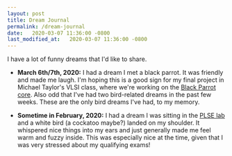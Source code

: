 ```yaml
---
layout: post
title: Dream Journal
permalink: /dream-journal
date:   2020-03-07 11:36:00 -0800
last_modified_at:   2020-03-07 11:36:00 -0800
---
```


I have a lot of funny dreams that I'd like to share.

- **March 6th/7th, 2020:** I had a dream I met a black parrot. It was friendly
  and made me laugh. I'm hoping this is a good sign for my final project in 
  Michael Taylor's VLSI class, where we're working on the 
  [Black Parrot core](https://github.com/black-parrot/black-parrot). Also odd
  that I've had two bird-related dreams in the past few weeks. These are the
  only bird dreams I've had, to my memory.

- **Sometime in February, 2020:** I had a dream I was sitting in the
  [PLSE lab](https://uwplse.org) and a white bird (a cockatoo maybe?) landed on 
  my shoulder. It whispered nice things into my ears and just generally made me 
  feel warm and fuzzy inside. This was especially nice at the time, given that I
  was very stressed about my qualifying exams!

